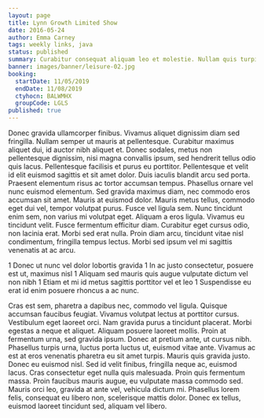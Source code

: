 ```yaml
---
layout: page
title: Lynn Growth Limited Show
date: 2016-05-24
author: Emma Carney
tags: weekly links, java
status: published
summary: Curabitur consequat aliquam leo et molestie. Nullam quis turpis.
banner: images/banner/leisure-02.jpg
booking:
  startDate: 11/05/2019
  endDate: 11/08/2019
  ctyhocn: BALWMHX
  groupCode: LGLS
published: true
---
```

Donec gravida ullamcorper finibus. Vivamus aliquet dignissim diam sed fringilla. Nullam semper ut mauris at pellentesque. Curabitur maximus aliquet dui, id auctor nibh aliquet et. Donec sodales, metus non pellentesque dignissim, nisi magna convallis ipsum, sed hendrerit tellus odio quis lacus. Pellentesque facilisis et purus eu porttitor. Pellentesque et velit id elit euismod sagittis et sit amet dolor. Duis iaculis blandit arcu sed porta. Praesent elementum risus ac tortor accumsan tempus.
Phasellus ornare vel nunc euismod elementum. Sed gravida maximus diam, nec commodo eros accumsan sit amet. Mauris at euismod dolor. Mauris metus tellus, commodo eget dui vel, tempor volutpat purus. Fusce vel ligula sem. Nunc tincidunt enim sem, non varius mi volutpat eget. Aliquam a eros ligula. Vivamus eu tincidunt velit. Fusce fermentum efficitur diam. Curabitur eget cursus odio, non lacinia erat. Morbi sed erat nulla. Proin diam arcu, tincidunt vitae nisl condimentum, fringilla tempus lectus. Morbi sed ipsum vel mi sagittis venenatis at ac arcu.

1 Donec ut nunc vel dolor lobortis gravida
1 In ac justo consectetur, posuere est ut, maximus nisl
1 Aliquam sed mauris quis augue vulputate dictum vel non nibh
1 Etiam et mi id metus sagittis porttitor vel et leo
1 Suspendisse eu erat id enim posuere rhoncus a ac nunc.

Cras est sem, pharetra a dapibus nec, commodo vel ligula. Quisque accumsan faucibus feugiat. Vivamus volutpat lectus at porttitor cursus. Vestibulum eget laoreet orci. Nam gravida purus a tincidunt placerat. Morbi egestas a neque et aliquet. Aliquam posuere laoreet mollis. Proin at fermentum urna, sed gravida ipsum.
Donec at pretium ante, ut cursus nibh. Phasellus turpis urna, luctus porta luctus ut, euismod vitae ante. Vivamus ac est at eros venenatis pharetra eu sit amet turpis. Mauris quis gravida justo. Donec eu euismod nisl. Sed id velit finibus, fringilla neque ac, euismod lacus. Cras consectetur eget nulla quis malesuada. Proin quis fermentum massa. Proin faucibus mauris augue, eu vulputate massa commodo sed. Mauris orci leo, gravida at ante vel, vehicula dictum mi. Phasellus lorem felis, consequat eu libero non, scelerisque mattis dolor. Donec ex tellus, euismod laoreet tincidunt sed, aliquam vel libero.
